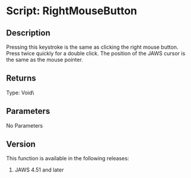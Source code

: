 # Script: RightMouseButton

## Description

Pressing this keystroke is the same as clicking the right mouse button.
Press twice quickly for a double click. The position of the JAWS cursor
is the same as the mouse pointer.

## Returns

Type: Void\

## Parameters

No Parameters

## Version

This function is available in the following releases:

1.  JAWS 4.51 and later
